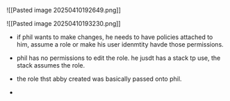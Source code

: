 ![[Pasted image 20250410192649.png]]



![[Pasted image 20250410193230.png]]
- if phil wants to make changes, he needs to have policies attached to him, assume a role or make his user idenmtity havde those permissions.

- phil has no permissions to edit the role. he jusdt has a stack tp use, the stack assumes the role.
- the role thst abby created was basically passed onto phil.
- 